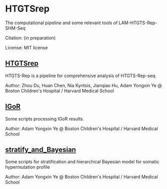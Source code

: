 # HTGTSrep

The computational pipeline and some relevant tools of LAM-HTGTS-Rep-SHM-Seq

Citation: (in preparation)

License: MIT license


## [HTGTSrep](https://github.com/Yyx2626/HTGTSrep/tree/master/HTGTSrep)

HTGTS-Rep is a pipeline for comprehensive analysis of HTGTS-Rep-seq.

Author: Zhou Du, Huan Chen, Nia Kyritsis, Jianqiao Hu, Adam Yongxin Ye @ Boston Children's Hospital / Harvard Medical School


## [IGoR](https://github.com/Yyx2626/HTGTSrep/tree/master/IGoR)

Some scripts processing IGoR results.

Author: Adam Yongxin Ye @ Boston Children's Hospital / Harvard Medical School


## [stratify_and_Bayesian](https://github.com/Yyx2626/HTGTSrep/tree/master/stratify_and_Bayesian)

Some scripts for stratification and hierarchical Bayesian model for somatic hypermutation profile

Author: Adam Yongxin Ye @ Boston Children's Hospital / Harvard Medical School

